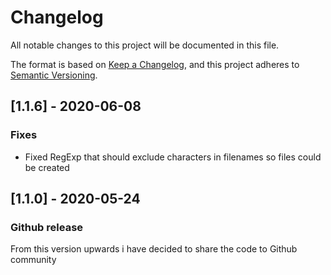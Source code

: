 # Changelog
All notable changes to this project will be documented in this file.

The format is based on [Keep a Changelog](https://keepachangelog.com/en/1.0.0/),
and this project adheres to [Semantic Versioning](https://semver.org/spec/v2.0.0.html).

## [1.1.6] - 2020-06-08

### Fixes

* Fixed RegExp that should exclude characters in filenames so files could be created

## [1.1.0] - 2020-05-24

### Github release

From this version upwards i have decided to share the code to Github community
